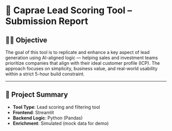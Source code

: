 # 🧠 Caprae Lead Scoring Tool – Submission Report

## 👨‍💼 Objective

The goal of this tool is to replicate and enhance a key aspect of lead generation using AI-aligned logic — helping sales and investment teams prioritize companies that align with their ideal customer profile (ICP). The approach focuses on simplicity, business value, and real-world usability within a strict 5-hour build constraint.

---

## 🔧 Project Summary

- **Tool Type**: Lead scoring and filtering tool
- **Frontend**: Streamlit
- **Backend Logic**: Python (Pandas)
- **Enrichment**: Simulated (mock data for demo)
